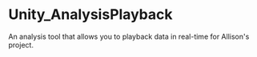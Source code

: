 # Unity_AnalysisPlayback
An analysis tool that allows you to playback data in real-time for Allison's project.
